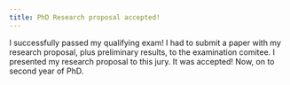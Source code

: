 ```yaml
---
title: PhD Research proposal accepted!
---
```


I successfully passed my qualifying exam! I had to submit a paper with my research proposal, plus preliminary results, to the examination comitee. I presented my research proposal to this jury. It was accepted! Now, on to second year of PhD.

